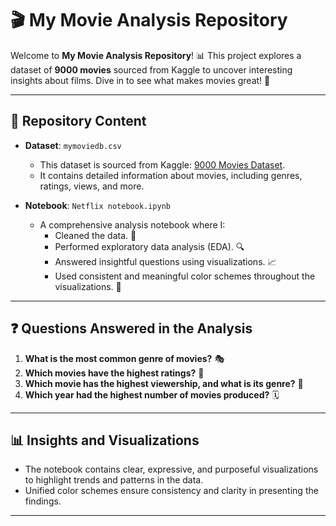 # 🎬 My Movie Analysis Repository

Welcome to **My Movie Analysis Repository**! 📊 This project explores a dataset of **9000 movies** sourced from Kaggle to uncover interesting insights about films. Dive in to see what makes movies great! 🌟

---

## 📁 Repository Content

- **Dataset**: `mymoviedb.csv`  
  - This dataset is sourced from Kaggle: [9000 Movies Dataset](https://www.kaggle.com/datasets/disham993/9000-movies-dataset).  
  - It contains detailed information about movies, including genres, ratings, views, and more.  

- **Notebook**: `Netflix notebook.ipynb`  
  - A comprehensive analysis notebook where I:  
    - Cleaned the data. 🧹  
    - Performed exploratory data analysis (EDA). 🔍  
    - Answered insightful questions using visualizations. 📈  
    - Used consistent and meaningful color schemes throughout the visualizations. 🎨  

---

## ❓ Questions Answered in the Analysis

1. **What is the most common genre of movies?** 🎭  
2. **Which movies have the highest ratings?** 🌟  
3. **Which movie has the highest viewership, and what is its genre?** 👀  
4. **Which year had the highest number of movies produced?** 🗓️  

---

## 📊 Insights and Visualizations

- The notebook contains clear, expressive, and purposeful visualizations to highlight trends and patterns in the data.  
- Unified color schemes ensure consistency and clarity in presenting the findings.  

---

